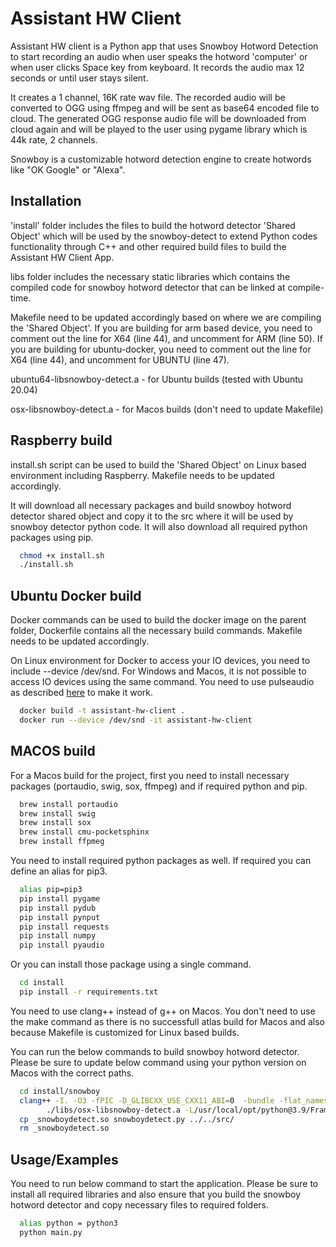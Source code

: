 # Assistant HW Client

Assistant HW client is a Python app that uses Snowboy Hotword Detection to start recording an audio when user speaks the hotword 'computer' or when user clicks Space key from keyboard. It records the audio max 12 seconds or until user stays silent. 

It creates a 1 channel, 16K rate wav file. The recorded audio will be converted to OGG using ffmpeg and will be sent as base64 encoded file to cloud. The generated OGG response audio file will be downloaded from cloud again and will be played to the user using pygame library which is 44k rate, 2 channels.

Snowboy is a customizable hotword detection engine to create hotwords like "OK Google" or "Alexa". 

## Installation

'install' folder includes the files to build the hotword detector 'Shared Object' which will be used by the snowboy-detect to extend Python codes functionality through C++ and other required build files to build the Assistant HW Client App.

libs folder includes the necessary static libraries which contains the compiled code for snowboy hotword detector that can be linked at compile-time.

Makefile need to be updated accordingly based on where we are compiling the 'Shared Object'. If you are building for arm based device, you need to comment out the line for X64 (line 44), and uncomment for ARM (line 50). If you are building for ubuntu-docker, you need to comment out the line for X64 (line 44), and uncomment for UBUNTU (line 47).

ubuntu64-libsnowboy-detect.a - for Ubuntu builds (tested with Ubuntu 20.04)

osx-libsnowboy-detect.a - for Macos builds (don't need to update Makefile)

## Raspberry build

install.sh script can be used to build the 'Shared Object' on Linux based environment including Raspberry. Makefile needs to be updated accordingly.

It will download all necessary packages and build snowboy hotword detector shared object and copy it to the src where it will be used by snowboy detector python code. It will also download all required python packages using pip.

```bash
  chmod +x install.sh
  ./install.sh
```

## Ubuntu Docker build

Docker commands can be used to build the docker image on the parent folder, Dockerfile contains all the necessary build commands. Makefile needs to be updated accordingly.

On Linux environment for Docker to access your IO devices, you need to include --device /dev/snd. For Windows and Macos, it is not possible to access IO devices using the same command. You need to use pulseaudio as described [here](https://stackoverflow.com/questions/51859636/docker-sharing-dev-snd-on-multiple-containers-leads-to-device-or-resource-bu) to make it work. 

```bash
  docker build -t assistant-hw-client .
  docker run --device /dev/snd -it assistant-hw-client
```

## MACOS build

For a Macos build for the project, first you need to install necessary packages (portaudio, swig, sox, ffmpeg) and if required python and pip.

```bash
  brew install portaudio
  brew install swig
  brew install sox  
  brew install cmu-pocketsphinx
  brew install ffpmeg 
```

You need to install required python packages as well. If required you can define an alias for pip3.

```bash
  alias pip=pip3
  pip install pygame
  pip install pydub
  pip install pynput
  pip install requests
  pip install numpy
  pip install pyaudio
```

Or you can install those package using a single command.

```bash
  cd install
  pip install -r requirements.txt
```

You need to use clang++ instead of g++ on Macos. You don't need to use the make command as there is no successfull atlas build for Macos and also because Makefile is customized for Linux based builds. 

You can run the below commands to build snowboy hotword detector. Please be sure to update below command using your python version on Macos with the correct paths.

```bash
  cd install/snowboy
  clang++ -I. -O3 -fPIC -D_GLIBCXX_USE_CXX11_ABI=0  -bundle -flat_namespace -undefined suppress snowboy-detect-swig.o \
        ./libs/osx-libsnowboy-detect.a -L/usr/local/opt/python@3.9/Frameworks/Python.framework/Versions/3.9/lib/python3.9/config-3.9-darwin -ldl -framework CoreFoundation -lm -ldl -framework Accelerate -o _snowboydetect.so 
  cp _snowboydetect.so snowboydetect.py ../../src/
  rm _snowboydetect.so
```

## Usage/Examples

You need to run below command to start the application. Please be sure to install all required libraries and also ensure that you build the snowboy hotword detector and copy necessary files to required folders.

```bash
  alias python = python3
  python main.py
```

